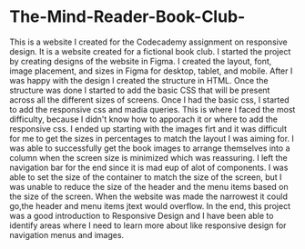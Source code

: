 # The-Mind-Reader-Book-Club-

This is a website I created for the Codecademy assignment on responsive design. It is a website created for a fictional book club. I started the project by creating designs of the website in Figma. I created the layout, font, image placement, and sizes in Figma for desktop, tablet, and mobile. After I was happy with the design I created the structure in HTML. Once the structure was done I started to add the basic CSS that will be present across all the different sizes of screens. Once I had the basic css, I started to add the responsive css and madia queries. This is where I faced the most difficulty, because I didn't know how to apporach it or where to add the responsive css. I ended up starting with the images firt and it was difficult for me to get the sizes in percentages to match the layout I was aiming for. I was able to successfully get the book images to arrange themselves into a column when the screen size is minimized which was reassuring. I left the navigation bar for the end since it is mad eup of alot of components. I was able to set the size of the container to match the size of the screen, but I was unable to reduce the size of the header and the menu items based on the size of the screen. When the website was made the narrowest it could go,the header and menu items jtext would overflow. In the end, this project was a good introduction to Responsive Design and I have been able to identify areas where I need to learn more about like responsive design for navigation menus and images.
